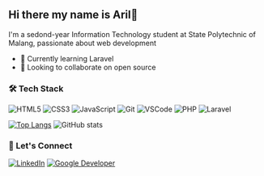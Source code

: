 ## Hi there my name is Aril👋 
I'm a sedond-year Information Technology student at State Polytechnic of Malang, passionate about web development

-  🌱 Currently learning Laravel
-  👯 Looking to collaborate on open source

### 🛠 Tech Stack
![HTML5](https://img.shields.io/badge/-HTML5-E34F26?logo=html5&logoColor=fff)
![CSS3](https://img.shields.io/badge/-CSS3-1572B6?logo=css3)
![JavaScript](https://img.shields.io/badge/-JavaScript-F7DF1E?logo=javascript&logoColor=black)
![Git](https://img.shields.io/badge/-Git-F05032?logo=git&logoColor=white)
![VSCode](https://img.shields.io/badge/-VSCode-007ACC?logo=visual-studio-code&logoColor=white)
![PHP](https://img.shields.io/badge/-PHP-777BB4?logo=php&logoColor=white)
![Laravel](https://img.shields.io/badge/-Laravel-F55247?logo=laravel&logoColor=white)

[![Top Langs](https://github-readme-stats.vercel.app/api/top-langs/?username=AstorBoy11&layout=pie&theme=transparent)](https://github.com/AstorBoy11/github-readme-stats)
![GitHub stats](https://github-readme-stats.vercel.app/api?username=AstorBoy11&show_icons=false&theme=transparent&hide_rank=true&custom_title=My%20Stats)

### 🔗 Let's Connect
[![LinkedIn](https://img.shields.io/badge/-LinkedIn-0A66C2?logo=linkedin&logoColor=white)]([https://www.linkedin.com/in/yourprofile](https://www.linkedin.com/in/aril-ibbet-ardana-putra-250484284/))  
[![Google Developer](https://img.shields.io/badge/Google%20Developer-4285F4?logo=google&logoColor=white)](https://g.dev/aril_ardana)
